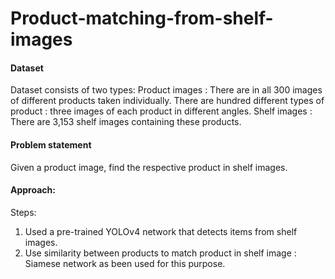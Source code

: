 # Product-matching-from-shelf-images

#### Dataset
Dataset consists of two types:
Product images : There are in all 300 images of different products taken individually. There are hundred different types of product : three images of each product in different angles.
Shelf images : There are 3,153 shelf images containing these products.

#### Problem statement 
Given a product image, find the respective product in shelf images.

#### Approach: 
Steps:
1. Used a pre-trained YOLOv4 network that detects items from shelf images.
2. Use similarity between products to match product in shelf image : Siamese network as been used for this purpose.
